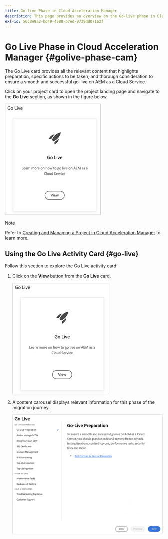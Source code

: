 ```yaml
---
title: Go-live Phase in Cloud Acceleration Manager
description: This page provides an overview on the Go-live phase in Cloud Acceleration Manager.
exl-id: 56c8e9a2-bd49-4588-b7ed-9739dd07162f
---
```

# Go Live Phase in Cloud Acceleration Manager {#golive-phase-cam}

The Go Live card provides all the relevant content that highlights preparation, specific actions to be taken, and thorough consideration to ensure a smooth and successful go-live on AEM as a Cloud Service.

Click on your project card to open the project landing page and navigate to the **Go Live** section, as shown in the figure below.

   ![image](/help/journey-migration/cloud-acceleration-manager/assets/golive-1.png)

   >[!NOTE]
   >Refer to [Creating and Managing a Project in Cloud Acceleration Manager](https://experienceleague.adobe.com/docs/experience-manager-cloud-service/moving/cloud-acceleration-manager/using-cam/getting-started-cam.html?lang=en#create-project) to learn more.


## Using the Go Live Activity Card {#go-live}

Follow this section to explore the Go Live activity card:

1. Click on the **View** button from the **Go Live** card.

   ![image](/help/journey-migration/cloud-acceleration-manager/assets/golive-1.png)

1. A content carousel displays relevant information for this phase of the migration journey.

   ![image](/help/journey-migration/cloud-acceleration-manager/assets/golive-2.png)
